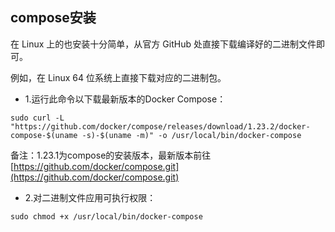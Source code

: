 ## compose安装

在 Linux 上的也安装十分简单，从官方 GitHub 处直接下载编译好的二进制文件即可。

例如，在 Linux 64 位系统上直接下载对应的二进制包。

* 1.运行此命令以下载最新版本的Docker Compose：

```
sudo curl -L "https://github.com/docker/compose/releases/download/1.23.2/docker-compose-$(uname -s)-$(uname -m)" -o /usr/local/bin/docker-compose
```

备注：1.23.1为compose的安装版本，最新版本前往 [https://github.com/docker/compose.git](https://github.com/docker/compose.git)

* 2.对二进制文件应用可执行权限：

```
sudo chmod +x /usr/local/bin/docker-compose
```



